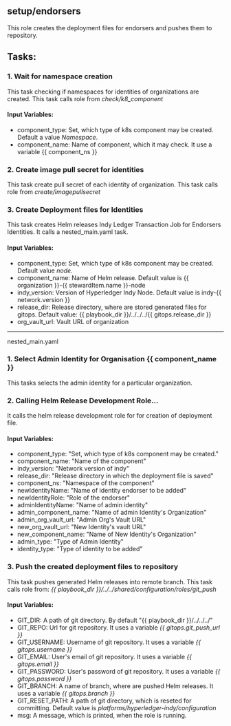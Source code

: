 ## setup/endorsers
This role creates the deployment files for endorsers and pushes them to repository.

## Tasks:
### 1. Wait for namespace creation
This task checking if namespaces for identities of organizations are created.
This task calls role from *check/k8_component*
#### Input Variables:
 - component_type: Set, which type of k8s component may be created. Default a value *Namespace*.
 - component_name: Name of component, which it may check. It use a variable {{ component_ns }}
### 2. Create image pull secret for identities
This task create pull secret of each identity of organization.
This task calls role from *create/imagepullsecret*
### 3. Create Deployment files for Identities
This task creates Helm releases Indy Ledger Transaction Job for Endorsers Identities.
It calls a nested_main.yaml task.
#### Input Variables:
 - component_type: Set, which type of k8s component may be created. Default value *node*.
 - component_name: Name of Helm release. Default value is {{ organization }}-{{ stewardItem.name }}-node
 - indy_version: Version of Hyperledger Indy Node. Default value is indy-{{ network.version }}
 - release_dir: Release directory, where are stored generated files for gitops. Default value: {{ playbook_dir }}/../../../{{ gitops.release_dir }}
 - org_vault_url: Vault URL of organization

---------------------------------------------------------------------------------------
nested_main.yaml

### 1. Select Admin Identity for Organisation {{ component_name }}
This tasks selects the admin identity for a particular organization.

### 2. Calling Helm Release Development Role...
It calls the helm release development role for for creation of deployment file.
#### Input Variables:
 - component_type: "Set, which type of k8s component may be created."
-  component_name: "Name of the component"
-  indy_version: "Network version of indy"
-  release_dir: "Release directory in which the deployment file is saved"
- component_ns: "Namespace of the component"
-  newIdentityName: "Name of identity endorser to be added"
-  newIdentityRole: "Role of the endorser"
-  adminIdentityName: "Name of admin identity"
-  admin_component_name: "Name of admin Identity's Organization"
-  admin_org_vault_url: "Admin Org's Vault URL"
-  new_org_vault_url: "New Identity's vault URL"
-  new_component_name: "Name of New Identity's Organization"
- admin_type: "Type of Admin Identity"
- identity_type: "Type of identity to be added"

### 3. Push the created deployment files to repository
This task pushes generated Helm releases into remote branch.
This task calls role from: *{{ playbook_dir }}/../../shared/configuration/roles/git_push*
#### Input Variables:
 - GIT_DIR: A path of git directory. By default "{{ playbook_dir }}/../../../"
 - GIT_REPO: Url for git repository. It uses a variable *{{ gitops.git_push_url }}* 
 - GIT_USERNAME: Username of git repository. It uses a variable *{{ gitops.username }}*
 - GIT_EMAIL: User's email of git repository. It uses a variable *{{ gitops.email }}*
 - GIT_PASSWORD: User's password of git repository. It uses a variable *{{ gitops.password }}*
 - GIT_BRANCH: A name of branch, where are pushed Helm releases. It uses a variable *{{ gitops.branch }}*
 - GIT_RESET_PATH: A path of git directory, which is reseted for committing. Default value is *platforms/hyperledger-indy/configuration*
 - msg: A message, which is printed, when the role is running.